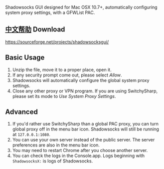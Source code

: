 Shadowsocks GUI designed for Mac OSX 10.7+, automatically configuring system proxy settings, with a GFWList PAC.

[中文帮助](https://github.com/shadowsocks/shadowsocks-iOS/wiki/Shadowsocks-for-OSX-%E5%B8%AE%E5%8A%A9)
Download
--------
https://sourceforge.net/projects/shadowsocksgui/

Basic Usage
-----------
1. Unzip the file, move it to a proper place, open it.
2. If any security prompt come out, please select *Allow*.
3. Shadowsocks will automatically configure the global system proxy settings.
4. Close any other proxy or VPN program. If you are using SwitchySharp, please set its mode to *Use System Proxy Settings*.

Advanced
--------
1. If you'd rather use SwitchySharp than a global PAC proxy, you can turn global proxy off in the menu bar icon. Shadowsocks will still be running at `127.0.0.1:1080`.
2. You can use your own server instead of the public server. The server preferences are also in the menu bar icon.
3. You may need to restart Chrome after you choose another server.
4. You can check the logs in the Console.app. Logs beginning with `ShadowsocksX:` is logs of Shadowsocks.

